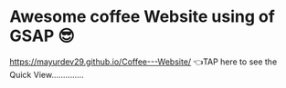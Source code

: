 # Awesome coffee Website using of GSAP 😎

https://mayurdev29.github.io/Coffee---Website/   👈TAP here to see the Quick View..............
